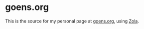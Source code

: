 # goens.org

This is the source for my personal page at [goens.org](https://goens.org), using [Zola](https://www.getzola.org).
